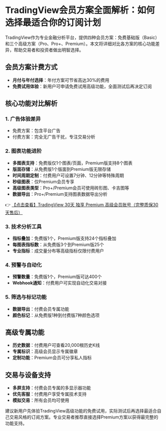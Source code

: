 # TradingView会员方案全面解析：如何选择最适合你的订阅计划

TradingView作为专业金融分析平台，提供四种会员方案：免费基础版（Basic）和三个高级方案（Pro、Pro+、Premium）。本文将详细对比各方案的核心功能差异，帮助交易者和投资者做出明智选择。

## 会员方案计费方式

- **月付与年付选择**：年付方案可节省高达30%的费用
- **免费试用体验**：新用户可申请免费试用高级功能，全面测试后再决定订阅

## 核心功能对比解析

### 1. 广告体验差异
- 免费方案：包含平台广告
- 付费方案：完全无广告干扰，专注交易分析

### 2. 图表功能进阶
- **多图表支持**：免费版仅1个图表/页面，Premium版支持8个图表
- **版面存储**：从免费版1个版面到Premium版无限存储
- **时间周期定制**：付费用户可设置7分钟、12分钟等特殊周期
- **秒级图表**：仅Premium会员专享
- **高级图表类型**：Pro+/Premium会员可使用砖形图、卡吉图等
- **数据导出**：Pro+/Premium支持图表数据导出分析

👉 [【点击查看】TradingView 30天 独享 Premium 高级会员账号（完整质保30天售后）](https://bit.ly/TradingView-Pro)

### 3. 技术分析工具
- **指标叠加**：免费版1个，Premium版支持24个指标叠加
- **每图表指标数**：从免费版3个到Premium版25个
- **专业指标**：成交量分布等高级指标仅限付费用户

### 4. 预警与自动化
- **预警数量**：免费版1个，Premium版可达400个
- **Webhook通知**：付费用户可实现自动化交易对接

### 5. 筛选与标记功能
- **数据导出**：付费会员专属功能
- **颜色标记**：从免费版1种到付费版7种颜色选项

## 高级专属功能
- **历史数据**：付费用户可查看20,000根历史K线
- **专属标识**：高级会员显示专属徽章
- **定制功能**：Premium会员可分享私人指标

## 交易与设备支持
- **多屏支持**：付费会员专属的多显示器功能
- **优先客服**：付费用户享受专属技术支持
- **模拟交易**：所有会员均可使用

建议新用户先体验TradingView高级功能的免费试用，实际测试后再选择最适合自己交易风格的订阅方案。专业交易者推荐直接选择Premium方案以获得最完整的功能支持。